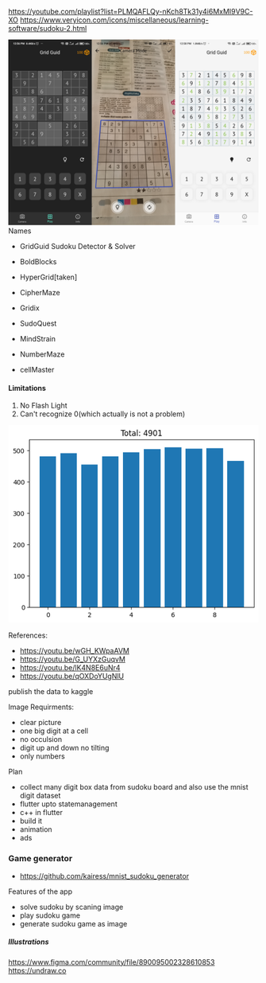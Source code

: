 https://youtube.com/playlist?list=PLMQAFLQy-nKch8Tk31y4i6MxMI9V9C-XO
https://www.veryicon.com/icons/miscellaneous/learning-software/sudoku-2.html

<img src="./screenshot.png" alt="screen shots of the app">
Names

* GridGuid Sudoku Detector & Solver

* BoldBlocks
* HyperGrid[taken]
* CipherMaze
* Gridix

* SudoQuest
* MindStrain
* NumberMaze
* cellMaster

#### Limitations
1. No Flash Light
2. Can't recognize 0(which actually is not a problem)

<img src="./data_distribution.png" alt="data distribution chart">


References:
- https://youtu.be/wGH_KWpaAVM
- https://youtu.be/G_UYXzGuqvM
- https://youtu.be/lK4N8E6uNr4
- https://youtu.be/qOXDoYUgNlU

publish the data to kaggle

Image Requirments:
- clear picture
- one big digit at a cell
- no occulsion
- digit up and down no tilting
- only numbers

Plan
- collect many digit box data from sudoku board and also use the mnist digit dataset
- flutter upto statemanagement
- c++ in flutter
- build it
- animation
- ads


### Game generator
* https://github.com/kairess/mnist_sudoku_generator


Features of the app
- solve sudoku by scaning image
- play sudoku game
- generate sudoku game as image



##### Illustrations
https://www.figma.com/community/file/890095002328610853
https://undraw.co
